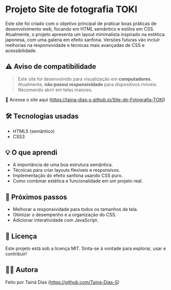 # Projeto Site de fotografia TOKI

Este site foi criado com o objetivo principal de praticar boas práticas de desenvolvimento web, focando em HTML semântico e estilos em CSS.
Atualmente, o projeto apresenta um layout minimalista inspirado na estética japonesa, com uma galeria em efeito sanfona. Versões futuras vão incluir melhorias na responsividade e técnicas mais avançadas de CSS e acessibilidade.


## ⚠️ Aviso de compatibilidade

> Este site foi desenvolvido para visualização em **computadores**.  
> Atualmente, **não possui responsividade** para dispositivos móveis.  
> Recomendo abrir em telas maiores.

🔗 Acesse o site aqui (https://taina-dias-s.github.io/Site-de-Fotografia-TOKI)

## 🛠️ Tecnologias usadas

- HTML5 (semântico)
- CSS3
  
## 💡 O que aprendi

- A importância de uma boa estrutura semântica.
- Técnicas para criar layouts flexíveis e responsivos.
- Implementação do efeito sanfona usando CSS puro.
- Como combinar estética e funcionalidade em um projeto real.

## 🚀 Próximos passos

- Melhorar a responsividade para todos os tamanhos de tela.
- Otimizar o desempenho e a organização do CSS.
- Adicionar interatividade com JavaScript.
  
## 📄 Licença
Este projeto está sob a licença MIT.
Sinta-se à vontade para explorar, usar e contribuir!

## 👩‍💻 Autora
Feito por Tainá Dias (https://github.com/Taina-Dias-S)

